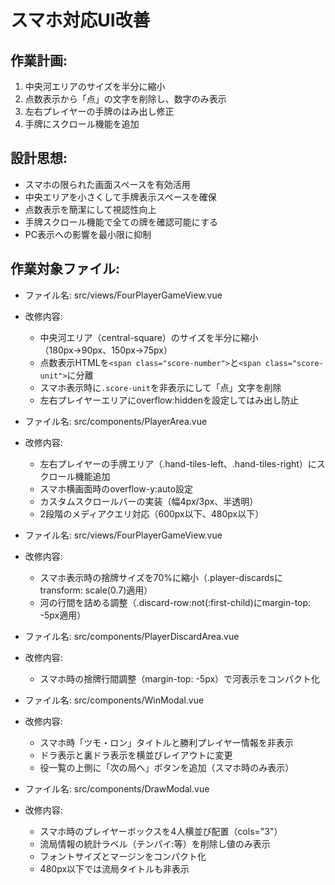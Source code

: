# スマホ対応UI改善

## 作業計画:
1. 中央河エリアのサイズを半分に縮小
2. 点数表示から「点」の文字を削除し、数字のみ表示
3. 左右プレイヤーの手牌のはみ出し修正
4. 手牌にスクロール機能を追加

## 設計思想:
- スマホの限られた画面スペースを有効活用
- 中央エリアを小さくして手牌表示スペースを確保
- 点数表示を簡潔にして視認性向上
- 手牌スクロール機能で全ての牌を確認可能にする
- PC表示への影響を最小限に抑制

## 作業対象ファイル:
- ファイル名: src/views/FourPlayerGameView.vue
- 改修内容:
  - 中央河エリア（central-square）のサイズを半分に縮小（180px→90px、150px→75px）
  - 点数表示HTMLを`<span class="score-number">`と`<span class="score-unit">`に分離
  - スマホ表示時に`.score-unit`を非表示にして「点」文字を削除
  - 左右プレイヤーエリアにoverflow:hiddenを設定してはみ出し防止

- ファイル名: src/components/PlayerArea.vue
- 改修内容:
  - 左右プレイヤーの手牌エリア（.hand-tiles-left、.hand-tiles-right）にスクロール機能追加
  - スマホ横画面時のoverflow-y:auto設定
  - カスタムスクロールバーの実装（幅4px/3px、半透明）
  - 2段階のメディアクエリ対応（600px以下、480px以下）

- ファイル名: src/views/FourPlayerGameView.vue
- 改修内容:
  - スマホ表示時の捨牌サイズを70%に縮小（.player-discardsにtransform: scale(0.7)適用）
  - 河の行間を詰める調整（.discard-row:not(:first-child)にmargin-top: -5px適用）

- ファイル名: src/components/PlayerDiscardArea.vue
- 改修内容:
  - スマホ時の捨牌行間調整（margin-top: -5px）で河表示をコンパクト化

- ファイル名: src/components/WinModal.vue
- 改修内容:
  - スマホ時「ツモ・ロン」タイトルと勝利プレイヤー情報を非表示
  - ドラ表示と裏ドラ表示を横並びレイアウトに変更
  - 役一覧の上側に「次の局へ」ボタンを追加（スマホ時のみ表示）

- ファイル名: src/components/DrawModal.vue
- 改修内容:
  - スマホ時のプレイヤーボックスを4人横並び配置（cols="3"）
  - 流局情報の統計ラベル（テンパイ:等）を削除し値のみ表示
  - フォントサイズとマージンをコンパクト化
  - 480px以下では流局タイトルも非表示